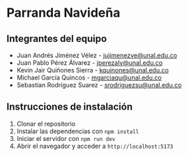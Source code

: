 # Parranda Navideña

## Integrantes del equipo
- Juan Andrés Jiménez Vélez  - jujimenezve@unal.edu.co
- Juan Pablo Pérez Álvarez - jperezalv@unal.edu.co
- Kevin Jair Quiñones Sierra - kquinones@unal.edu.co
- Michael García Quincos - mgarciaqu@unal.edu.co
- Sebastian Rodríguez Suarez - srodriguezsu@unal.edu.co

## Instrucciones de instalación
1. Clonar el repositorio
2. Instalar las dependencias con `npm install`
3. Iniciar el servidor con `npm run dev`
4. Abrir el navegador y acceder a `http://localhost:5173`
